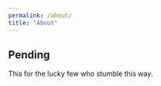```yaml
---
permalink: /about/
title: "About"
---
```


## Pending

This for the lucky few who stumble this way.
